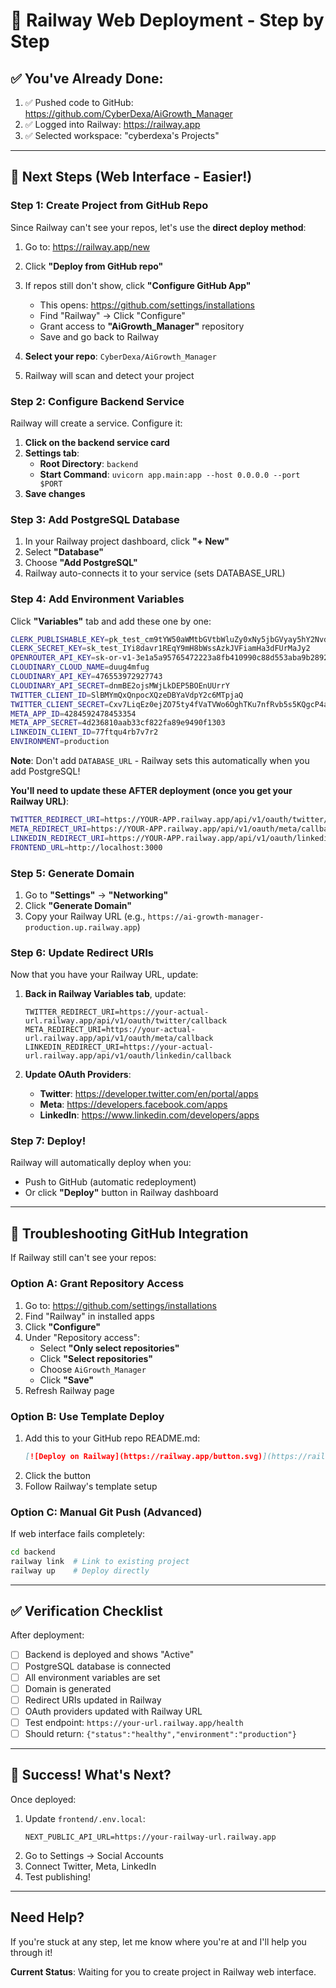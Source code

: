 # 🚀 Railway Web Deployment - Step by Step

## ✅ You've Already Done:
1. ✅ Pushed code to GitHub: https://github.com/CyberDexa/AiGrowth_Manager
2. ✅ Logged into Railway: https://railway.app
3. ✅ Selected workspace: "cyberdexa's Projects"

---

## 🎯 Next Steps (Web Interface - Easier!)

### Step 1: Create Project from GitHub Repo

Since Railway can't see your repos, let's use the **direct deploy method**:

1. Go to: https://railway.app/new
2. Click **"Deploy from GitHub repo"**
3. If repos still don't show, click **"Configure GitHub App"**
   - This opens: https://github.com/settings/installations
   - Find "Railway" → Click "Configure"
   - Grant access to **"AiGrowth_Manager"** repository
   - Save and go back to Railway

4. **Select your repo**: `CyberDexa/AiGrowth_Manager`
5. Railway will scan and detect your project

### Step 2: Configure Backend Service

Railway will create a service. Configure it:

1. **Click on the backend service card**
2. **Settings tab**:
   - **Root Directory**: `backend`
   - **Start Command**: `uvicorn app.main:app --host 0.0.0.0 --port $PORT`
3. **Save changes**

### Step 3: Add PostgreSQL Database

1. In your Railway project dashboard, click **"+ New"**
2. Select **"Database"**
3. Choose **"Add PostgreSQL"**
4. Railway auto-connects it to your service (sets DATABASE_URL)

### Step 4: Add Environment Variables

Click **"Variables"** tab and add these one by one:

```bash
CLERK_PUBLISHABLE_KEY=pk_test_cm9tYW50aWMtbGVtbWluZy0xNy5jbGVyay5hY2NvdW50cy5kZXYk
CLERK_SECRET_KEY=sk_test_IYi8davr1REqY9mH8bWssAzkJVFiamHa3dFUrMaJy2
OPENROUTER_API_KEY=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
CLOUDINARY_CLOUD_NAME=duug4mfug
CLOUDINARY_API_KEY=476553972927743
CLOUDINARY_API_SECRET=dnmBE2ojsMWjLkDEP5BOEnUUrrY
TWITTER_CLIENT_ID=SlBMYmQxQnpocXQzeDBYaVdpY2c6MTpjaQ
TWITTER_CLIENT_SECRET=Cxv7LiqEz0ejZO75ty4fVaTVWo6OghTKu7nfRvb5s5KQgcP4aD
META_APP_ID=4284592478453354
META_APP_SECRET=4d236810aab33cf822fa89e9490f1303
LINKEDIN_CLIENT_ID=77ftqu4rb7v7r2
ENVIRONMENT=production
```

**Note**: Don't add `DATABASE_URL` - Railway sets this automatically when you add PostgreSQL!

**You'll need to update these AFTER deployment (once you get your Railway URL)**:
```bash
TWITTER_REDIRECT_URI=https://YOUR-APP.railway.app/api/v1/oauth/twitter/callback
META_REDIRECT_URI=https://YOUR-APP.railway.app/api/v1/oauth/meta/callback
LINKEDIN_REDIRECT_URI=https://YOUR-APP.railway.app/api/v1/oauth/linkedin/callback
FRONTEND_URL=http://localhost:3000
```

### Step 5: Generate Domain

1. Go to **"Settings"** → **"Networking"**
2. Click **"Generate Domain"**
3. Copy your Railway URL (e.g., `https://ai-growth-manager-production.up.railway.app`)

### Step 6: Update Redirect URIs

Now that you have your Railway URL, update:

1. **Back in Railway Variables tab**, update:
   ```
   TWITTER_REDIRECT_URI=https://your-actual-url.railway.app/api/v1/oauth/twitter/callback
   META_REDIRECT_URI=https://your-actual-url.railway.app/api/v1/oauth/meta/callback
   LINKEDIN_REDIRECT_URI=https://your-actual-url.railway.app/api/v1/oauth/linkedin/callback
   ```

2. **Update OAuth Providers**:
   - **Twitter**: https://developer.twitter.com/en/portal/apps
   - **Meta**: https://developers.facebook.com/apps
   - **LinkedIn**: https://www.linkedin.com/developers/apps

### Step 7: Deploy!

Railway will automatically deploy when you:
- Push to GitHub (automatic redeployment)
- Or click **"Deploy"** button in Railway dashboard

---

## 📝 Troubleshooting GitHub Integration

If Railway still can't see your repos:

### Option A: Grant Repository Access
1. Go to: https://github.com/settings/installations
2. Find "Railway" in installed apps
3. Click **"Configure"**
4. Under "Repository access":
   - Select **"Only select repositories"**
   - Click **"Select repositories"**
   - Choose `AiGrowth_Manager`
   - Click **"Save"**
5. Refresh Railway page

### Option B: Use Template Deploy
1. Add this to your GitHub repo README.md:
   ```markdown
   [![Deploy on Railway](https://railway.app/button.svg)](https://railway.app/template)
   ```
2. Click the button
3. Follow Railway's template setup

### Option C: Manual Git Push (Advanced)
If web interface fails completely:
```bash
cd backend
railway link  # Link to existing project
railway up    # Deploy directly
```

---

## ✅ Verification Checklist

After deployment:
- [ ] Backend is deployed and shows "Active"
- [ ] PostgreSQL database is connected
- [ ] All environment variables are set
- [ ] Domain is generated
- [ ] Redirect URIs updated in Railway
- [ ] OAuth providers updated with Railway URL
- [ ] Test endpoint: `https://your-url.railway.app/health`
- [ ] Should return: `{"status":"healthy","environment":"production"}`

---

## 🎉 Success! What's Next?

Once deployed:
1. Update `frontend/.env.local`:
   ```
   NEXT_PUBLIC_API_URL=https://your-railway-url.railway.app
   ```
2. Go to Settings → Social Accounts
3. Connect Twitter, Meta, LinkedIn
4. Test publishing!

---

## Need Help?

If you're stuck at any step, let me know where you're at and I'll help you through it!

**Current Status**: Waiting for you to create project in Railway web interface.
